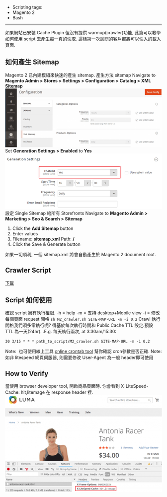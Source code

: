   - Scripting
tags:
  - Magento 2
  - Bash
---

如果網站已安裝 Cache Plugin 但沒有提供 warmup(crawler)功能, 此篇可以教學如何使用 script 去產生每一頁的快取. 這樣第一次訪問的客戶都將可以快入的載入頁面.

## 如何產生 Sitemap

Magento 2 已內建模組來快速的產生 sitemap. 產生方法 sitemap Navigate to **Magento Admin > Stores > Settings > Configuration > Catalog > XML Sitemap** ![](/assets/images/m2-4-1024x384.png) Set **Generation Settings > Enabled** to **Yes** ![](/assets/images/m2-5.png) 設定 Single Sitemap 給所有 Storefronts Navigate to **Magento Admin > Marketing > Seo & Search > Sitemap**

1.  Click the **Add Sitemap** button
2.  Enter values
3.  Filename: **sitemap.xml** Path: **/**
4.  Click the Save & Generate button

如果一切順利, 一個 sitemap.xml 將會自動產生於 Magento 2 document root.

## Crawler Script

[下載](https://www.litespeedtech.com/packages/litemage2.0/M2-crawler.sh)

<script src="https://gist.github.com/Code-Egg/188dd65ec4c69f517c50a66bedeb759d.js"></script>

## Script 如何使用

確認 script 擁有執行權限. -h = help -m = 支持 desktop+Mobile view -i = 修改每個頁面 request 間格 `sh M2_crawler.sh SITE-MAP-URL -m -i 0.2` Crawl 執行間格我們須多常執行呢? 得基於每次執行時間和 Public Cache TTL 設定.預設 TTL 為一天(24hr). .E.g. 每天執行兩次, at 3:30am/15:30:
```
30 3/15 * * * path_to_script/M2_crawler.sh SITE-MAP-URL -m -i 0.2
```
Note:  也可使用線上工具 [online crontab tool](https://crontab.guru/|online) 幫你確認 cron參數是否正確. Note: 如非 litespeed 網頁伺服器, 則需要修改 User-Agent 為一般 header即可使用

## How to Verify

當使用 browser developer tool, 開啟商品頁面時. 你會看到 X-LiteSpeed-Cache: hit,litemage 在 response header 裡. ![](/assets/images/m2-3-1024x633.png)
